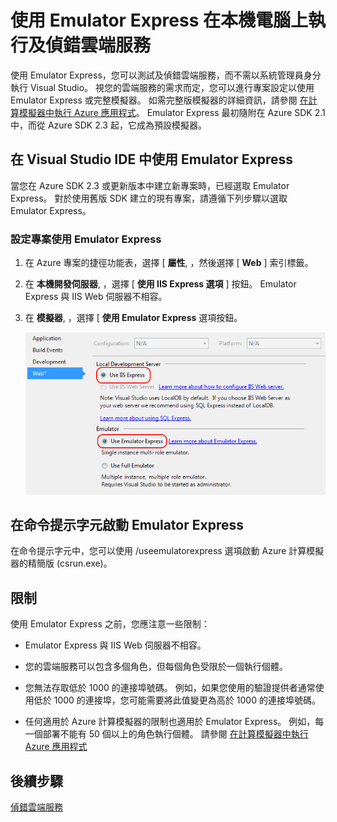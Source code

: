 <properties
   pageTitle="使用 Emulator Express 在本機電腦上執行及偵錯雲端服務 | Microsoft Azure"
   description="使用 Emulator Express 在本機電腦上執行及偵錯雲端服務"
   services="visual-studio-online"
   documentationCenter="n/a"
   authors="TomArcher"
   manager="douge"
   editor="tlee" />
<tags
   ms.service="visual-studio-online"
   ms.devlang="multiple"
   ms.topic="article"
   ms.tgt_pltfrm="multiple"
   ms.workload="na"
   ms.date="08/14/2015"
   ms.author="tarcher" />


# 使用 Emulator Express 在本機電腦上執行及偵錯雲端服務

使用 Emulator Express，您可以測試及偵錯雲端服務，而不需以系統管理員身分執行 Visual Studio。 視您的雲端服務的需求而定，您可以進行專案設定以使用 Emulator Express 或完整模擬器。 如需完整版模擬器的詳細資訊，請參閱 [在計算模擬器中執行 Azure 應用程式](../storage/storage-use-emulator.md)。 Emulator Express 最初隨附在 Azure SDK 2.1 中，而從 Azure SDK 2.3 起，它成為預設模擬器。

## 在 Visual Studio IDE 中使用 Emulator Express

當您在 Azure SDK 2.3 或更新版本中建立新專案時，已經選取 Emulator Express。 對於使用舊版 SDK 建立的現有專案，請遵循下列步驟以選取 Emulator Express。

### 設定專案使用 Emulator Express

1. 在 Azure 專案的捷徑功能表，選擇 [ **屬性**, ，然後選擇 [ **Web** ] 索引標籤。

1. 在 **本機開發伺服器**, ，選擇 [ **使用 IIS Express 選項** ] 按鈕。 Emulator Express 與 IIS Web 伺服器不相容。

1. 在 **模擬器**, ，選擇 [ **使用 Emulator Express** 選項按鈕。

    ![Emulator Express](./media/vs-azure-tools-emulator-express-debug-run/IC673363.gif)

## 在命令提示字元啟動 Emulator Express

在命令提示字元中，您可以使用 /useemulatorexpress 選項啟動 Azure 計算模擬器的精簡版 (csrun.exe)。

## 限制

使用 Emulator Express 之前，您應注意一些限制：

- Emulator Express 與 IIS Web 伺服器不相容。

- 您的雲端服務可以包含多個角色，但每個角色受限於一個執行個體。

- 您無法存取低於 1000 的連接埠號碼。 例如，如果您使用的驗證提供者通常使用低於 1000 的連接埠，您可能需要將此值變更為高於 1000 的連接埠號碼。

- 任何適用於 Azure 計算模擬器的限制也適用於 Emulator Express。 例如，每一個部署不能有 50 個以上的角色執行個體。 請參閱 [在計算模擬器中執行 Azure 應用程式](http://go.microsoft.com/fwlink/p/?LinkId=623050)

## 後續步驟

[偵錯雲端服務](https://msdn.microsoft.com/library/azure/ee405479.aspx)

